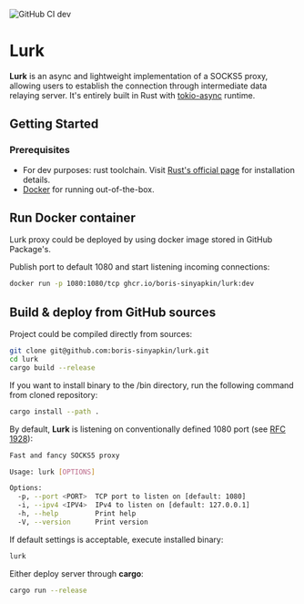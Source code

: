 
![GitHub CI dev](https://github.com/boris-sinyapkin/lurk/actions/workflows/ci.yaml/badge.svg?branch=dev)


# Lurk

**Lurk** is an async and lightweight implementation of a SOCKS5 proxy, allowing users to establish the connection through intermediate data relaying server. It's entirely built in Rust with [tokio-async](https://tokio.rs) runtime.

## Getting Started

### Prerequisites

- For dev purposes: rust toolchain. Visit [Rust's official page](https://www.rust-lang.org/) for installation details.
- [Docker](https://www.docker.com) for running out-of-the-box.

## Run Docker container

Lurk proxy could be deployed by using docker image stored in GitHub Package's.

Publish port to default 1080 and start listening incoming connections:

```bash
docker run -p 1080:1080/tcp ghcr.io/boris-sinyapkin/lurk:dev
```

## Build & deploy from GitHub sources

Project could be compiled directly from sources:
```bash
git clone git@github.com:boris-sinyapkin/lurk.git
cd lurk
cargo build --release 
```

If you want to install binary to the /bin directory, run the following command from cloned repository:
```bash
cargo install --path .
```

By default, **Lurk** is listening on conventionally defined 1080 port (see [RFC 1928](https://datatracker.ietf.org/doc/html/rfc1928)):
```bash
Fast and fancy SOCKS5 proxy

Usage: lurk [OPTIONS]

Options:
  -p, --port <PORT>  TCP port to listen on [default: 1080]
  -i, --ipv4 <IPV4>  IPv4 to listen on [default: 127.0.0.1]
  -h, --help         Print help
  -V, --version      Print version
```

If default settings is acceptable, execute installed binary:
```bash
lurk
```
Either deploy server through **cargo**:
```bash
cargo run --release
```
